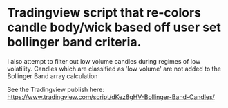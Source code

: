 # Tradingview script that re-colors candle body/wick based off user set bollinger band criteria.
I also attempt to filter out low volume candles during regimes of low volatility.
Candles which are classified as 'low volume' are not added to the Bollinger Band array calculation

See the Tradingview publish here:
https://www.tradingview.com/script/dKez8gHV-Bollinger-Band-Candles/

